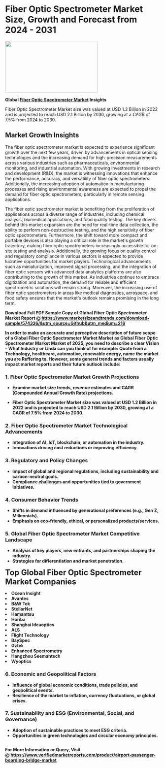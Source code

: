 <H1>Fiber Optic Spectrometer Market Size, Growth and Forecast from 2024 - 2031</H1><img class="aligncenter size-medium wp-image-584254" src="https://thirdeyenews.in/wp-content/uploads/2024/09/Global-Market-Research-300x168.jpeg" alt="" width="300" height="168" /><p><strong>Global&nbsp;<a href="https://www.marketsizeandtrends.com/download-sample/574326/&amp;utm_source=Github&utm_medium=216">Fiber Optic Spectrometer Market</a> Insights</strong></p><p>Fiber Optic Spectrometer Market size was valued at USD 1.2 Billion in 2022 and is projected to reach USD 2.1 Billion by 2030, growing at a CAGR of 7.5% from 2024 to 2030.</p><p><h2>Market Growth Insights</h2> <p>The fiber optic spectrometer market is expected to experience significant growth over the next few years, driven by advancements in optical sensing technologies and the increasing demand for high-precision measurements across various industries such as pharmaceuticals, environmental monitoring, and industrial automation. With growing investments in research and development (R&D), the market is witnessing innovations that enhance the performance, accuracy, and versatility of fiber optic spectrometers. Additionally, the increasing adoption of automation in manufacturing processes and rising environmental awareness are expected to propel the demand for fiber optic spectrometers, particularly in remote sensing applications.</p> <p><strong></strong></p> <p>The fiber optic spectrometer market is benefiting from the proliferation of applications across a diverse range of industries, including chemical analysis, biomedical applications, and food quality testing. The key drivers behind this market expansion are the need for real-time data collection, the ability to perform non-destructive testing, and the high sensitivity of fiber optic spectrometers. Furthermore, the shift toward more compact and portable devices is also playing a critical role in the market's growth trajectory, making fiber optic spectrometers increasingly accessible for on-site testing and analysis. Additionally, the growing focus on quality control and regulatory compliance in various sectors is expected to provide lucrative opportunities for market players. Technological advancements such as miniaturization, improved signal processing, and the integration of fiber optic sensors with advanced data analytics platforms are also contributing to the growth of this market. As industries continue to embrace digitization and automation, the demand for reliable and efficient spectrometric solutions will remain strong. Moreover, the increasing use of fiber optic spectrometers in areas like medical diagnostics, aerospace, and food safety ensures that the market's outlook remains promising in the long term. <p><strong></p><p><span class=""><strong>Download Full PDF Sample Copy of Global Fiber Optic Spectrometer Market Report</strong> @ <a href="https://www.marketsizeandtrends.com/download-sample/574326/&amp;utm_source=Github&utm_medium=216" target="_blank">https://www.marketsizeandtrends.com/download-sample/574326/&amp;utm_source=Github&utm_medium=216</a></span></p><p>In order to make an accurate and perceptive description of future scope of a Global&nbsp;Fiber Optic Spectrometer Market Market as Global&nbsp;Fiber Optic Spectrometer Market Market of 2025, you need to describe a clear Vision &ndash; What Industry or Linda can you think of for example: Quote from a Technology, healthcare, automotive, renewable energy, name the market you are Reffering to. However, some general trends and factors usually impact market reports and their future outlook include:</p><h3>1.&nbsp;<strong>Fiber Optic Spectrometer Market Growth Projections</strong></h3><ul><li>Examine market size trends, revenue estimates and CAGR (Compounded Annual Growth Rate) projections.</li><li><p>Fiber Optic Spectrometer Market size was valued at USD 1.2 Billion in 2022 and is projected to reach USD 2.1 Billion by 2030, growing at a CAGR of 7.5% from 2024 to 2030.</p></li></ul><h3>2.&nbsp;<strong>Fiber Optic Spectrometer Market Technological Advancements</strong></h3><ul><li>Integration of AI, IoT, blockchain, or automation in the industry.</li><li>Innovations driving cost reductions or improving efficiency.</li></ul><h3>3.&nbsp;<strong>Regulatory and Policy Changes</strong></h3><ul><li>Impact of global and regional regulations, including sustainability and carbon-neutral goals.</li><li>Compliance challenges and opportunities tied to government initiatives.</li></ul><h3>4.&nbsp;<strong>Consumer Behavior Trends</strong></h3><ul><li>Shifts in demand influenced by generational preferences (e.g., Gen Z, Millennials).</li><li>Emphasis on eco-friendly, ethical, or personalized products/services.</li></ul><h3>5.&nbsp;<strong>Global Fiber Optic Spectrometer Market Competitive Landscape</strong></h3><ul><li>Analysis of key players, new entrants, and partnerships shaping the industry.</li><li>Strategies for differentiation and market penetration.</li></ul><p data-pm-slice="1 1 []"><span style="color: inherit; font-family: inherit; font-size: 25px;">Top Global Fiber Optic Spectrometer Market Companies</span></p><div class="" data-test-id=""><p><li>Ocean Insight</li><li> Avantes</li><li> B&W Tek</li><li> StellarNet</li><li> Hamamtsu</li><li> Horiba</li><li> Shanghai Ideaoptics</li><li> ALS</li><li> Flight Technology</li><li> BaySpec</li><li> Gztek</li><li> Enhanced Spectrometry</li><li> Hangzhou Seemantech</li><li> Wyoptics</li></p></div><h3>6.&nbsp;<strong>Economic and Geopolitical Factors</strong></h3><ul><li>Influence of global economic conditions, trade policies, and geopolitical events.</li><li>Resilience of the market to inflation, currency fluctuations, or global crises.</li></ul><h3>7.&nbsp;<strong>Sustainability and ESG (Environmental, Social, and Governance)</strong></h3><ul><li>Adoption of sustainable practices to meet ESG criteria.</li><li>Opportunities in green technologies and circular economy principles.</li></ul><h2><strong style="font-size: 14px;">For More Information or Query, Visit @&nbsp;</strong><a style="background-color: #ffffff; font-size: 14px;" href="https://www.marketsizeandtrends.com/report/fiber-optic-spectrometer-market/" target="_blank">https://www.verifiedmarketreports.com/product/airport-passenger-boarding-bridge-market</a></h2>
